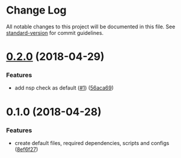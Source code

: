 # Change Log

All notable changes to this project will be documented in this file. See [standard-version](https://github.com/conventional-changelog/standard-version) for commit guidelines.

<a name="0.2.0"></a>
# [0.2.0](https://github.com/nickccm1122/generator-important-misc/compare/v0.1.0...v0.2.0) (2018-04-29)


### Features

* add nsp check as default ([#1](https://github.com/nickccm1122/generator-important-misc/issues/1)) ([56aca69](https://github.com/nickccm1122/generator-important-misc/commit/56aca69))



<a name="0.1.0"></a>
# 0.1.0 (2018-04-28)


### Features

* create default files, required dependencies, scripts and configs ([8ef6f27](https://github.com/nickccm1122/generator-important-misc/commit/8ef6f27))
